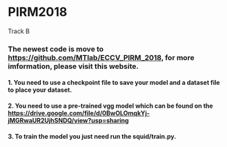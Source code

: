 # PIRM2018
Track B

### The newest code is move to https://github.com/MTlab/ECCV_PIRM_2018, for more imformation, please visit this website. 


#### 1. You need to use a checkpoint file to save your model and a dataset file to  place your dataset.

#### 2. You need to use a pre-trained vgg model which can be found on the  https://drive.google.com/file/d/0BwOLOmqkYj-jMGRwaUR2UjhSNDQ/view?usp=sharing

#### 3. To train the model you just need run the squid/train.py.
